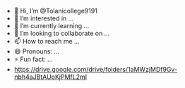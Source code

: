 - 👋 Hi, I’m @Tolanicollege9191
- 👀 I’m interested in ...
- 🌱 I’m currently learning ...
- 💞️ I’m looking to collaborate on ...
- 📫 How to reach me ...
- 😄 Pronouns: ...
- ⚡ Fun fact: ...
- https://drive.google.com/drive/folders/1aMWzjMDf9Gv-nbh4aJBtAUpKjPMfL2mI
<!---[PGIS Manual (E-next.in)_compressed.pdf](https://github.com/user-attachments/files/19360579/PGIS.Manual.E-next.in._compressed.pdf)

Tolanicollege9191/Tolanicollege9191 is a ✨ special ✨ repository because its `README.md` (this file) appears on your GitHub profile.
You can click the Preview link to take a look at your changes.
--->
